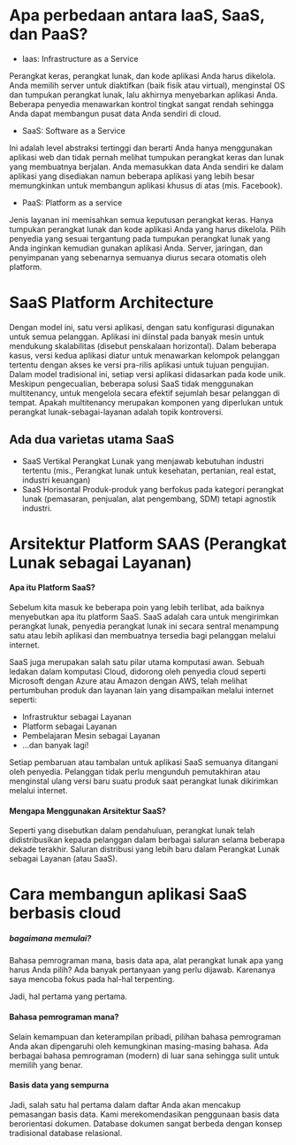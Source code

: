 # Apa perbedaan antara IaaS, SaaS, dan PaaS?

- Iaas: Infrastructure as a Service

Perangkat keras, perangkat lunak, dan kode aplikasi Anda harus dikelola. Anda memilih server untuk diaktifkan (baik fisik atau virtual), menginstal OS dan tumpukan perangkat lunak, lalu akhirnya menyebarkan aplikasi Anda. Beberapa penyedia menawarkan kontrol tingkat sangat rendah sehingga Anda dapat membangun pusat data Anda sendiri di cloud.

- SaaS: Software as a Service

Ini adalah level abstraksi tertinggi dan berarti Anda hanya menggunakan aplikasi web dan tidak pernah melihat tumpukan perangkat keras dan lunak yang membuatnya berjalan. Anda memasukkan data Anda sendiri ke dalam aplikasi yang disediakan namun beberapa aplikasi yang lebih besar memungkinkan untuk membangun aplikasi khusus di atas (mis. Facebook).

- PaaS: Platform as a service

Jenis layanan ini memisahkan semua keputusan perangkat keras. Hanya tumpukan perangkat lunak dan kode aplikasi Anda yang harus dikelola. Pilih penyedia yang sesuai tergantung pada tumpukan perangkat lunak yang Anda inginkan kemudian gunakan aplikasi Anda. Server, jaringan, dan penyimpanan yang sebenarnya semuanya diurus secara otomatis oleh platform.

# SaaS Platform Architecture

Dengan model ini, satu versi aplikasi, dengan satu konfigurasi digunakan untuk semua pelanggan. Aplikasi ini diinstal pada banyak mesin untuk mendukung skalabilitas (disebut penskalaan horizontal). Dalam beberapa kasus, versi kedua aplikasi diatur untuk menawarkan kelompok pelanggan tertentu dengan akses ke versi pra-rilis aplikasi untuk tujuan pengujian. Dalam model tradisional ini, setiap versi aplikasi didasarkan pada kode unik. Meskipun pengecualian, beberapa solusi SaaS tidak menggunakan multitenancy, untuk mengelola secara efektif sejumlah besar pelanggan di tempat. Apakah multitenancy merupakan komponen yang diperlukan untuk perangkat lunak-sebagai-layanan adalah topik kontroversi.

<h2>Ada dua varietas utama SaaS</h2>

- SaaS Vertikal
Perangkat Lunak yang menjawab kebutuhan industri tertentu (mis., Perangkat lunak untuk kesehatan, pertanian, real estat, industri keuangan)
- SaaS Horisontal
Produk-produk yang berfokus pada kategori perangkat lunak (pemasaran, penjualan, alat pengembang, SDM) tetapi agnostik industri.

# Arsitektur Platform SAAS (Perangkat Lunak sebagai Layanan)

<h4>Apa itu Platform SaaS?</h4>

Sebelum kita masuk ke beberapa poin yang lebih terlibat, ada baiknya menyebutkan apa itu platform SaaS. SaaS adalah cara untuk mengirimkan perangkat lunak, penyedia perangkat lunak ini secara sentral menampung satu atau lebih aplikasi dan membuatnya tersedia bagi pelanggan melalui internet.

SaaS juga merupakan salah satu pilar utama komputasi awan. Sebuah ledakan dalam komputasi Cloud, didorong oleh penyedia cloud seperti Microsoft dengan Azure atau Amazon dengan AWS, telah melihat pertumbuhan produk dan layanan lain yang disampaikan melalui internet seperti:

- Infrastruktur sebagai Layanan
- Platform sebagai Layanan
- Pembelajaran Mesin sebagai Layanan
- …dan banyak lagi!

Setiap pembaruan atau tambalan untuk aplikasi SaaS semuanya ditangani oleh penyedia. Pelanggan tidak perlu mengunduh pemutakhiran atau menginstal ulang versi baru suatu produk saat perangkat lunak dikirimkan melalui internet.

<h4>Mengapa Menggunakan Arsitektur SaaS?</h4>

Seperti yang disebutkan dalam pendahuluan, perangkat lunak telah didistribusikan kepada pelanggan dalam berbagai saluran selama beberapa dekade terakhir. Saluran distribusi yang lebih baru dalam Perangkat Lunak sebagai Layanan (atau SaaS).

# Cara membangun aplikasi SaaS berbasis cloud

<h5>bagaimana memulai?</h5>
Bahasa pemrograman mana, basis data apa, alat perangkat lunak apa yang harus Anda pilih? Ada banyak pertanyaan yang perlu dijawab. Karenanya saya mencoba fokus pada hal-hal terpenting.

Jadi, hal pertama yang pertama.

<h4>Bahasa pemrograman mana?</h4>

Selain kemampuan dan keterampilan pribadi, pilihan bahasa pemrograman Anda akan dipengaruhi oleh kemungkinan masing-masing bahasa. Ada berbagai bahasa pemrograman (modern) di luar sana sehingga sulit untuk memilih yang benar.

<h4>Basis data yang sempurna</h4>

Jadi, salah satu hal pertama dalam daftar Anda akan mencakup pemasangan basis data. Kami merekomendasikan penggunaan basis data berorientasi dokumen. Database dokumen sangat berbeda dengan konsep tradisional database relasional.

